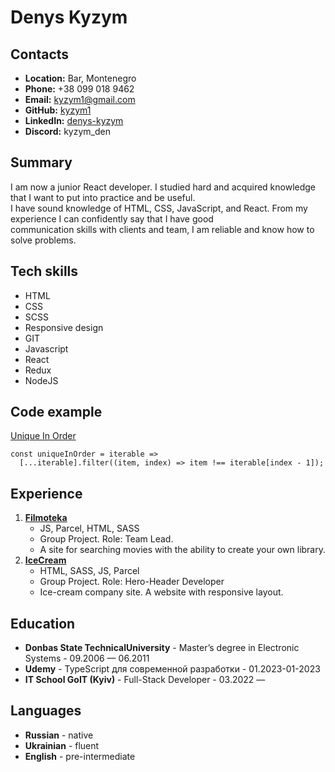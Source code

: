 # **Denys Kyzym**

## **Contacts**
- **Location:** Bar, Montenegro
- **Phone:** +38 099 018 9462
- **Email:** kyzym1@gmail.com
- **GitHub:** [kyzym1](https://github.com/kyzym1)
- **LinkedIn:** [denys-kyzym](https://www.linkedin.com/in/denys-kyzym/)
- **Discord:** kyzym_den

## **Summary**
I am now a junior React developer. I studied hard
and acquired knowledge that I want to put into practice
and be useful.\
I have sound knowledge of HTML, CSS, JavaScript,
and React. From my experience I can confidently say
that I have good \
communication skills with clients and
team, I am reliable and know how to solve problems.

## **Tech skills**
- HTML
- CSS
- SCSS
- Responsive design
- GIT
- Javascript
- React
- Redux
- NodeJS

## **Code example**
[Unique In Order](https://www.codewars.com/kata/54e6533c92449cc251001667)
```
const uniqueInOrder = iterable =>
  [...iterable].filter((item, index) => item !== iterable[index - 1]);
```
## **Experience**
1. **[Filmoteka](https://kyzym.github.io/this-team/)**
   - JS, Parcel, HTML, SASS   
   - Group Project. Role: Team Lead.
   - A site for searching movies with the ability to create your
own library.
1. **[IceCream](https://nickleso.github.io/parcel-ice-team7/)**
   - HTML, SASS, JS, Parcel
   - Group Project. Role: Hero-Header Developer
   - Ice-cream company site. A website with responsive layout.

## **Education**
- **Donbas State TechnicalUniversity** - Master’s degree in Electronic
Systems - 09.2006 — 06.2011
- **Udemy** - TypeScript для современной разработки - 01.2023-01-2023 
- **IT School GoIT (Kyiv)** - Full-Stack Developer - 03.2022 — 

## **Languages**
- **Russian** - native
- **Ukrainian** - fluent
- **English** - pre-intermediate




